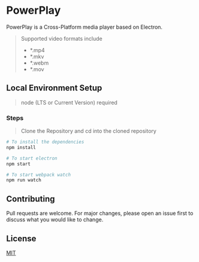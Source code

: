 # PowerPlay

PowerPlay is a Cross-Platform media player based on Electron. 
> Supported video formats include 
> * *.mp4 
> * *.mkv
> * *.webm 
> * *.mov

## Local Environment Setup
> node (LTS or Current Version) required
### Steps
> Clone the Repository and cd into the cloned repository
``` bash
# To install the dependencies
npm install

# To start electron
npm start

# To start webpack watch
npm run watch

```
## Contributing
Pull requests are welcome. For major changes, please open an issue first to discuss what you would like to change.

## License
[MIT](https://choosealicense.com/licenses/mit/)
